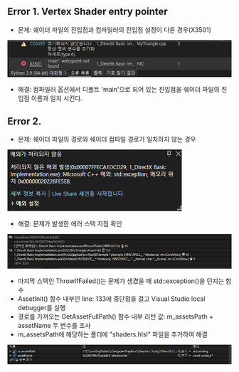 ## Error 1. Vertex Shader entry pointer 
- 문제: 쉐이더 파일의 진입점과 컴파일러의 진입점 설정이 다른 경우(X3501)   
    
<img src="https://github.com/mKangSH/Graphics_Study/blob/main/DirectX/Result%20and%20Error/1.%20Basic%20Implementation/Error1.PNG" title=""></img>

- 해결: 컴파일러 옵션에서 디폴트 'main'으로 되어 있는 진입점을 쉐이더 파일의 진입점 이름과 일치 시킨다.

## Error 2.
- 문제: 쉐이더 파일의 경로와 쉐이더 컴파일 경로가 일치하지 않는 경우    
    
<img src="https://github.com/mKangSH/Graphics_Study/blob/main/DirectX/Result%20and%20Error/1.%20Basic%20Implementation/Error3.PNG" title=""></img>   
- 해결: 문제가 발생한 에러 스택 지점 확인
   
<img src="https://github.com/mKangSH/Graphics_Study/blob/main/DirectX/Result%20and%20Error/1.%20Basic%20Implementation/Error%20Stack.PNG" title=""></img>   
- 마지막 스택인 ThrowIfFailed()는 문제가 생겼을 때 std::exception()을 던지는 함수   
- AssetInit() 함수 내부인 line: 133에 중단점을 걸고 Visual Studio local debugger를 실행   
- 경로를 가져오는 GetAssetFullPath() 함수 내부 리턴 값: m_assetsPath + assetName 두 변수를 조사   
- m_assetsPath에 해당하는 폴더에 "shaders.hlsl" 파일을 추가하여 해결   

<img src="https://github.com/mKangSH/Graphics_Study/blob/main/DirectX/Result%20and%20Error/1.%20Basic%20Implementation/Watch%20Window.PNG" title=""></img>


